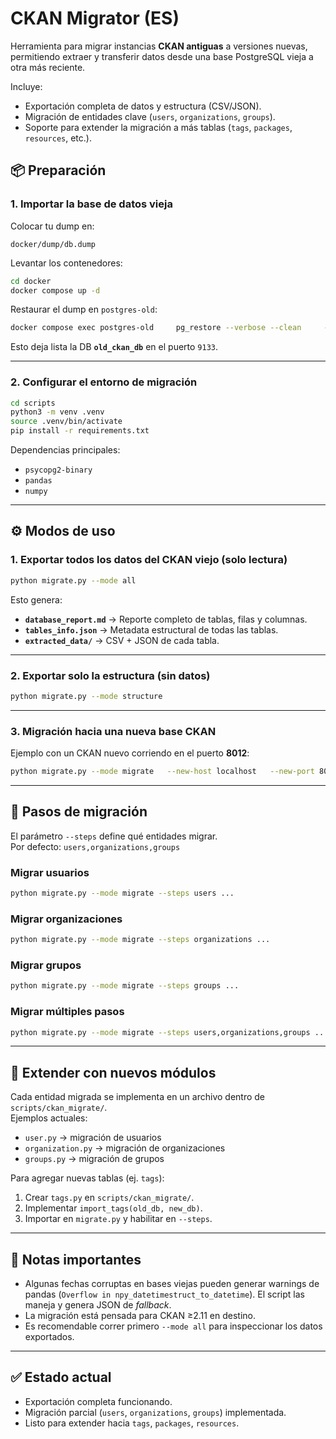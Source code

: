 # CKAN Migrator (ES)

Herramienta para migrar instancias **CKAN antiguas** a versiones nuevas, permitiendo extraer y transferir datos desde una base PostgreSQL vieja a otra más reciente.  

Incluye:
- Exportación completa de datos y estructura (CSV/JSON).
- Migración de entidades clave (`users`, `organizations`, `groups`).
- Soporte para extender la migración a más tablas (`tags`, `packages`, `resources`, etc.).

## 📦 Preparación

### 1. Importar la base de datos vieja

Colocar tu dump en:

```
docker/dump/db.dump
```

Levantar los contenedores:

```bash
cd docker
docker compose up -d
```

Restaurar el dump en `postgres-old`:

```bash
docker compose exec postgres-old     pg_restore --verbose --clean     --if-exists --no-owner --no-acl     --dbname=old_ckan_db     --username=postgres     /dump/db.dump
```

Esto deja lista la DB **`old_ckan_db`** en el puerto `9133`.

---

### 2. Configurar el entorno de migración

```bash
cd scripts
python3 -m venv .venv
source .venv/bin/activate
pip install -r requirements.txt
```

Dependencias principales:
- `psycopg2-binary`
- `pandas`
- `numpy`

---

## ⚙️ Modos de uso

### 1. Exportar todos los datos del CKAN viejo (solo lectura)

```bash
python migrate.py --mode all
```

Esto genera:

- **`database_report.md`** → Reporte completo de tablas, filas y columnas.
- **`tables_info.json`** → Metadata estructural de todas las tablas.
- **`extracted_data/`** → CSV + JSON de cada tabla.

---

### 2. Exportar solo la estructura (sin datos)

```bash
python migrate.py --mode structure
```

---

### 3. Migración hacia una nueva base CKAN

Ejemplo con un CKAN nuevo corriendo en el puerto **8012**:

```bash
python migrate.py --mode migrate   --new-host localhost   --new-port 8012   --new-dbname ckan_test   --new-user ckan_default   --new-password pass
```

---

## 🔀 Pasos de migración

El parámetro `--steps` define qué entidades migrar.  
Por defecto: `users,organizations,groups`

### Migrar usuarios

```bash
python migrate.py --mode migrate --steps users ...
```

### Migrar organizaciones

```bash
python migrate.py --mode migrate --steps organizations ...
```

### Migrar grupos

```bash
python migrate.py --mode migrate --steps groups ...
```

### Migrar múltiples pasos

```bash
python migrate.py --mode migrate --steps users,organizations,groups ...
```

---

## 🧩 Extender con nuevos módulos

Cada entidad migrada se implementa en un archivo dentro de `scripts/ckan_migrate/`.  
Ejemplos actuales:
- `user.py` → migración de usuarios
- `organization.py` → migración de organizaciones
- `groups.py` → migración de grupos

Para agregar nuevas tablas (ej. `tags`):
1. Crear `tags.py` en `scripts/ckan_migrate/`.
2. Implementar `import_tags(old_db, new_db)`.
3. Importar en `migrate.py` y habilitar en `--steps`.

---

## 📝 Notas importantes

- Algunas fechas corruptas en bases viejas pueden generar warnings de pandas (`Overflow in npy_datetimestruct_to_datetime`). El script las maneja y genera JSON de *fallback*.
- La migración está pensada para CKAN ≥2.11 en destino.
- Es recomendable correr primero `--mode all` para inspeccionar los datos exportados.

---

## ✅ Estado actual

- Exportación completa funcionando.
- Migración parcial (`users`, `organizations`, `groups`) implementada.
- Listo para extender hacia `tags`, `packages`, `resources`.
